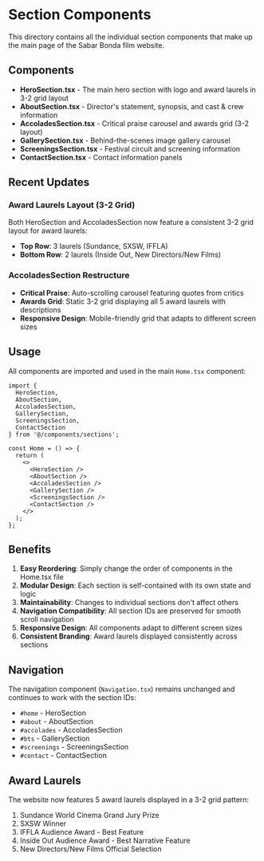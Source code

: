 # Section Components

This directory contains all the individual section components that make up the main page of the Sabar Bonda film website.

## Components

- **HeroSection.tsx** - The main hero section with logo and award laurels in 3-2 grid layout
- **AboutSection.tsx** - Director's statement, synopsis, and cast & crew information
- **AccoladesSection.tsx** - Critical praise carousel and awards grid (3-2 layout)
- **GallerySection.tsx** - Behind-the-scenes image gallery carousel
- **ScreeningsSection.tsx** - Festival circuit and screening information
- **ContactSection.tsx** - Contact information panels

## Recent Updates

### Award Laurels Layout (3-2 Grid)
Both HeroSection and AccoladesSection now feature a consistent 3-2 grid layout for award laurels:
- **Top Row**: 3 laurels (Sundance, SXSW, IFFLA)
- **Bottom Row**: 2 laurels (Inside Out, New Directors/New Films)

### AccoladesSection Restructure
- **Critical Praise**: Auto-scrolling carousel featuring quotes from critics
- **Awards Grid**: Static 3-2 grid displaying all 5 award laurels with descriptions
- **Responsive Design**: Mobile-friendly grid that adapts to different screen sizes

## Usage

All components are imported and used in the main `Home.tsx` component:

```tsx
import {
  HeroSection,
  AboutSection,
  AccoladesSection,
  GallerySection,
  ScreeningsSection,
  ContactSection
} from '@/components/sections';

const Home = () => {
  return (
    <>
      <HeroSection />
      <AboutSection />
      <AccoladesSection />
      <GallerySection />
      <ScreeningsSection />
      <ContactSection />
    </>
  );
};
```

## Benefits

1. **Easy Reordering**: Simply change the order of components in the Home.tsx file
2. **Modular Design**: Each section is self-contained with its own state and logic
3. **Maintainability**: Changes to individual sections don't affect others
4. **Navigation Compatibility**: All section IDs are preserved for smooth scroll navigation
5. **Responsive Design**: All components adapt to different screen sizes
6. **Consistent Branding**: Award laurels displayed consistently across sections

## Navigation

The navigation component (`Navigation.tsx`) remains unchanged and continues to work with the section IDs:
- `#home` - HeroSection
- `#about` - AboutSection  
- `#accolades` - AccoladesSection
- `#bts` - GallerySection
- `#screenings` - ScreeningsSection
- `#contact` - ContactSection

## Award Laurels

The website now features 5 award laurels displayed in a 3-2 grid pattern:
1. Sundance World Cinema Grand Jury Prize
2. SXSW Winner
3. IFFLA Audience Award - Best Feature
4. Inside Out Audience Award - Best Narrative Feature
5. New Directors/New Films Official Selection
